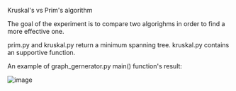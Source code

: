 Kruskal's vs Prim's algorithm

The goal of the  experiment is to compare two algorighms in order to find a more effective one.

prim.py and kruskal.py return a minimum spanning tree. 
kruskal.py contains an supportive function.

An example of graph_gernerator.py main() function's result:

![image](https://user-images.githubusercontent.com/92580927/155011814-7016ac2e-e003-4bb0-a6f4-1d9ce38ad3ca.png)


